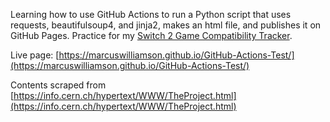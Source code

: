 Learning how to use GitHub Actions to run a Python script that uses requests, beautifulsoup4, and jinja2, makes an html file, and publishes it on GitHub Pages. Practice for my [Switch 2 Game Compatibility Tracker](https://github.com/MarcusWilliamson/Switch2CompatTracker).

Live page: [https://marcuswilliamson.github.io/GitHub-Actions-Test/](https://marcuswilliamson.github.io/GitHub-Actions-Test/)

Contents scraped from [https://info.cern.ch/hypertext/WWW/TheProject.html](https://info.cern.ch/hypertext/WWW/TheProject.html)
